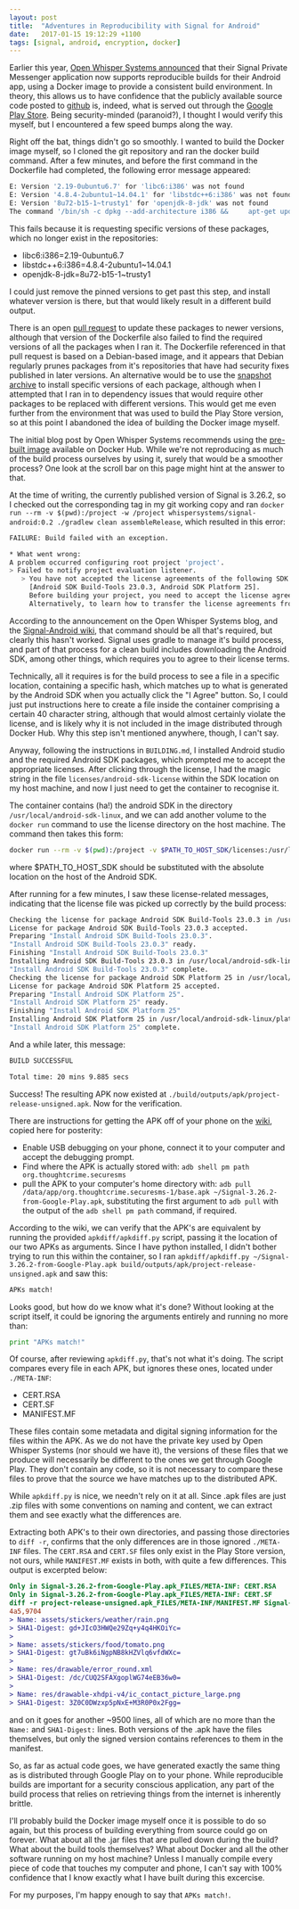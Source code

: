 ```yaml
---
layout: post
title:  "Adventures in Reproducibility with Signal for Android"
date:   2017-01-15 19:12:29 +1100
tags: [signal, android, encryption, docker]
---
```


Earlier this year, [Open Whisper Systems announced](https://whispersystems.org/blog/reproducible-android/) that their Signal Private Messenger application now supports reproducible builds for their Android app, using a Docker image to provide a consistent build environment. In theory, this allows us to have confidence that the publicly available source code posted to [github](https://github.com/WhisperSystems/Signal-Android) is, indeed, what is served out through the [Google Play Store](https://play.google.com/store/apps/details?id=org.thoughtcrime.securesms). Being security-minded (paranoid?), I thought I would verify this myself, but I encountered a few speed bumps along the way.

Right off the bat, things didn't go so smoothly. I wanted to build the Docker image myself, so I cloned the git repository and ran the docker build command. After a few minutes, and before the first command in the Dockerfile had completed, the following error message appeared:

```sh
E: Version '2.19-0ubuntu6.7' for 'libc6:i386' was not found
E: Version '4.8.4-2ubuntu1~14.04.1' for 'libstdc++6:i386' was not found
E: Version '8u72-b15-1~trusty1' for 'openjdk-8-jdk' was not found
The command '/bin/sh -c dpkg --add-architecture i386 &&     apt-get update -y &&     apt-get install -y software-properties-common &&     add-apt-repository -y ppa:openjdk-r/ppa &&     apt-get update -y &&     apt-get install -y libc6:i386=2.19-0ubuntu6.7 libncurses5:i386=5.9+20140118-1ubuntu1 libstdc++6:i386=4.8.4-2ubuntu1~14.04.1 lib32z1=1:1.2.8.dfsg-1ubuntu1 wget openjdk-8-jdk=8u72-b15-1~trusty1 git unzip &&     rm -rf /var/lib/apt/lists/* &&     apt-get autoremove -y &&     apt-get clean' returned a non-zero code: 100
```

This fails because it is requesting specific versions of these packages, which no longer exist in the repositories:

- libc6:i386=2.19-0ubuntu6.7
- libstdc++6:i386=4.8.4-2ubuntu1~14.04.1
- openjdk-8-jdk=8u72-b15-1~trusty1

I could just remove the pinned versions to get past this step, and install whatever version is there, but that would likely result in a different build output.

There is an open [pull request](https://github.com/WhisperSystems/Signal-Android/pull/5731/files) to update these packages to newer versions, although that version of the Dockerfile also failed to find the required versions of all the packages when I ran it. The Dockerfile referenced in that pull request is based on a Debian-based image, and it appears that Debian regularly prunes packages from it's repositories that have had security fixes published in later versions. An alternative would be to use the [snapshot archive](http://snapshot.debian.org/) to install specific versions of each package, although when I attempted that I ran in to dependency issues that would require other packages to be replaced with different versions. This would get me even further from the environment that was used to build the Play Store version, so at this point I abandoned the idea of building the Docker image myself.

The initial blog post by Open Whisper Systems recommends using the [pre-built image](https://hub.docker.com/r/whispersystems/signal-android/) available on Docker Hub. While we're not reproducing as much of the build process ourselves by using it, surely that would be a smoother process? One look at the scroll bar on this page might hint at the answer to that.

At the time of writing, the currently published version of Signal is 3.26.2, so I checked out the corresponding tag in my git working copy and ran `docker run --rm -v $(pwd):/project -w /project whispersystems/signal-android:0.2 ./gradlew clean assembleRelease`, which resulted in this error:

```bash
FAILURE: Build failed with an exception.

* What went wrong:
A problem occurred configuring root project 'project'.
> Failed to notify project evaluation listener.
   > You have not accepted the license agreements of the following SDK components:
     [Android SDK Build-Tools 23.0.3, Android SDK Platform 25].
     Before building your project, you need to accept the license agreements and complete the installation of the missing components using the Android Studio SDK Manager.
     Alternatively, to learn how to transfer the license agreements from one workstation to another, go to http://d.android.com/r/studio-ui/export-licenses.html
```

According to the announcement on the Open Whisper Systems blog, and the [Signal-Android wiki](https://github.com/WhisperSystems/Signal-Android/wiki/Reproducible-Builds), that command should be all that's required, but clearly this hasn't worked. Signal uses gradle to manage it's build process, and part of that process for a clean build includes downloading the Android SDK, among other things, which requires you to agree to their license terms.

Technically, all it requires is for the build process to see a file in a specific location, containing a specific hash, which matches up to what is generated by the Android SDK when you actually click the "I Agree" button. So, I could just put instructions here to create a file inside the container comprising a certain 40 character string, although that would almost certainly violate the license, and is likely why it is not included in the image distributed through Docker Hub. Why this step isn't mentioned anywhere, though, I can't say.

Anyway, following the instructions in `BUILDING.md`, I installed Android studio and the required Android SDK packages, which prompted me to accept the appropriate licenses. After clicking through the license, I had the magic string in the file `licenses/android-sdk-license` within the SDK location on my host machine, and now I just need to get the container to recognise it.

The container contains (ha!) the android SDK in the directory `/usr/local/android-sdk-linux`, and we can add another volume to the `docker run` command to use the license directory on the host machine. The command then takes this form:

```bash
docker run --rm -v $(pwd):/project -v $PATH_TO_HOST_SDK/licenses:/usr/local/android-sdk-linux/licenses -w /project whispersystems/signal-android:0.2 ./gradlew clean assembleRelease
```

where $PATH_TO_HOST_SDK should be substituted with the absolute location on the host of the Android SDK.

After running for a few minutes, I saw these license-related messages, indicating that the license file was picked up correctly by the build process:

```bash
Checking the license for package Android SDK Build-Tools 23.0.3 in /usr/local/android-sdk-linux/licenses
License for package Android SDK Build-Tools 23.0.3 accepted.
Preparing "Install Android SDK Build-Tools 23.0.3".
"Install Android SDK Build-Tools 23.0.3" ready.
Finishing "Install Android SDK Build-Tools 23.0.3"
Installing Android SDK Build-Tools 23.0.3 in /usr/local/android-sdk-linux/build-tools/23.0.3
"Install Android SDK Build-Tools 23.0.3" complete.
Checking the license for package Android SDK Platform 25 in /usr/local/android-sdk-linux/licenses
License for package Android SDK Platform 25 accepted.
Preparing "Install Android SDK Platform 25".
"Install Android SDK Platform 25" ready.
Finishing "Install Android SDK Platform 25"
Installing Android SDK Platform 25 in /usr/local/android-sdk-linux/platforms/android-25
"Install Android SDK Platform 25" complete.
```

And a while later, this message:

```bash
BUILD SUCCESSFUL

Total time: 20 mins 9.885 secs
```

Success! The resulting APK now existed at `./build/outputs/apk/project-release-unsigned.apk`. Now for the verification.

There are instructions for getting the APK off of your phone on the [wiki](https://github.com/WhisperSystems/Signal-Android/wiki/Reproducible-Builds), copied here for posterity:

- Enable USB debugging on your phone, connect it to your computer and accept the debugging prompt.
- Find where the APK is actually stored with: `adb shell pm path org.thoughtcrime.securesms`
- pull the APK to your computer's home directory with: `adb pull /data/app/org.thoughtcrime.securesms-1/base.apk ~/Signal-3.26.2-from-Google-Play.apk`, substituting the first argument to `adb pull` with the output of the `adb shell pm path` command, if required.

According to the wiki, we can verify that the APK's are equivalent by running the provided `apkdiff/apkdiff.py` script, passing it the location of our two APKs as arguments. Since I have python installed, I didn't bother trying to run this within the container, so I ran `apkdiff/apkdiff.py ~/Signal-3.26.2-from-Google-Play.apk build/outputs/apk/project-release-unsigned.apk` and saw this:

```bash
APKs match!
```

Looks good, but how do we know what it's done? Without looking at the script itself, it could be ignoring the arguments entirely and running no more than:

```python
print "APKs match!"
```

Of course, after reviewing `apkdiff.py`, that's not what it's doing. The script compares every file in each APK, but ignores these ones, located under `./META-INF`:

- CERT.RSA
- CERT.SF
- MANIFEST.MF

These files contain some metadata and digital signing information for the files within the APK. As we do not have the private key used by Open Whisper Systems (nor should we have it), the versions of these files that we produce will necessarily be different to the ones we get through Google Play. They don't contain any code, so it is not necessary to compare these files to prove that the source we have matches up to the distributed APK.

While `apkdiff.py` is nice, we needn't rely on it at all. Since .apk files are just .zip files with some conventions on naming and content, we can extract them and see exactly what the differences are.

Extracting both APK's to their own directories, and passing those directories to `diff -r`, confirms that the only differences are in those ignored `./META-INF` files. The `CERT.RSA` and `CERT.SF` files only exist in the Play Store version, not ours, while `MANIFEST.MF` exists in both, with quite a few differences. This output is excerpted below:

```diff
Only in Signal-3.26.2-from-Google-Play.apk_FILES/META-INF: CERT.RSA
Only in Signal-3.26.2-from-Google-Play.apk_FILES/META-INF: CERT.SF
diff -r project-release-unsigned.apk_FILES/META-INF/MANIFEST.MF Signal-3.26.2-from-Google-Play.apk_FILES/META-INF/MANIFEST.MF
4a5,9704
> Name: assets/stickers/weather/rain.png
> SHA1-Digest: gd+JIcO3HWQe29Zq+y4q4HKOiYc=
>
> Name: assets/stickers/food/tomato.png
> SHA1-Digest: gt7uBk6iNgpNB8kHZVlq6vfdWXc=
>
> Name: res/drawable/error_round.xml
> SHA1-Digest: /dc/CUQ2SFAXgoplWG74eEB36w0=
>
> Name: res/drawable-xhdpi-v4/ic_contact_picture_large.png
> SHA1-Digest: 3Z0C0DWzxp5pNxE+M3R0P0x2Fgg=
```

and on it goes for another ~9500 lines, all of which are no more than the `Name:` and `SHA1-Digest:` lines. Both versions of the .apk have the files themselves, but only the signed version contains references to them in the manifest.

So, as far as actual code goes, we have generated exactly the same thing as is distributed through Google Play on to your phone. While reproducible builds are important for a security conscious application, any part of the build process that relies on retrieving things from the internet is inherently brittle.

I'll probably build the Docker image myself once it is possible to do so again, but this process of building everything from source could go on forever. What about all the .jar files that are pulled down during the build? What about the build tools themselves? What about Docker and all the other software running on my host machine? Unless I manually compile every piece of code that touches my computer and phone, I can't say with 100% confidence that I know exactly what I have built during this excercise.

For my purposes, I'm happy enough to say that `APKs match!`.
